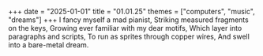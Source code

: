 +++
date = "2025-01-01"
title = "01.01.25"
themes = ["computers", "music", "dreams"]
+++
I fancy myself a mad pianist,
Striking measured fragments on the keys,
Growing ever familiar with my dear motifs,
Which layer into paragraphs and scripts,
To run as sprites through copper wires,
And swell into a bare-metal dream.
